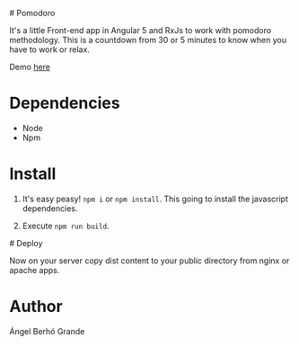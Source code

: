 # Pomodoro

It's a little Front-end app in Angular 5 and RxJs to work with
pomodoro methodology. This is a countdown from 30 or 5 minutes
to know when you have to work or relax.

Demo [here](https://pomodoro.angelberho.es)

# Dependencies

* Node
* Npm

# Install

1. It's easy peasy! `npm i` or `npm install`. This going to install
the javascript dependencies.

2. Execute `npm run build`.

# Deploy

Now on your server copy dist content to your public directory
from nginx or apache apps.

# Author

Ángel Berhó Grande
